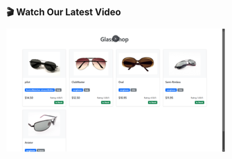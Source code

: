 ## 🎬 Watch Our Latest Video

[![Watch the video](https://github.com/JohnRezaik14/GlassesShop-PHP/blob/main/image.png?raw=true)](https://drive.google.com/file/d/1Yp_OifeOmLCKoJzZggBpWAS_TB6oRiWF/view?usp=sharing)

